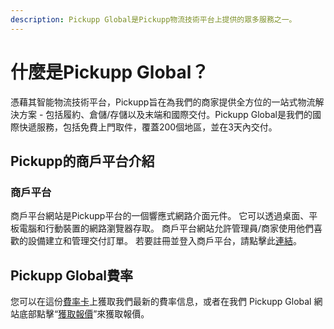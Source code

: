 ```yaml
---
description: Pickupp Global是Pickupp物流技術平台上提供的眾多服務之一。
---
```


# 什麼是Pickupp Global？

憑藉其智能物流技術平台，Pickupp旨在為我們的商家提供全方位的一站式物流解決方案 - 包括履約、倉儲/存儲以及末端和國際交付。Pickupp Global是我們的國際快遞服務，包括免費上門取件，覆蓋200個地區，並在3天內交付。

## Pickupp的商戶平台介紹

### 商戶平台

商戶平台網站是Pickupp平台的一個響應式網路介面元件。 它可以透過桌面、平板電腦和行動裝置的網路瀏覽器存取。 商戶平台網站允許管理員/商家使用他們喜歡的設備建立和管理交付訂單。 若要註冊並登入商戶平台，請點擊此[連結](kai-shi-shi-yong/zhu-ce-he-deng-ru-dao-shang-hu-ping-tai.md)。

## Pickupp Global費率

您可以在這份[費率卡](https://docs.google.com/document/d/1277oLSsGUtPwI4IwYtxJGjtlJ8-ul_94/edit)上獲取我們最新的費率信息，或者在我們 Pickupp Global 網站底部點擊“[獲取報價](https://hk.pickupp.io/zh/international-express-service)”來獲取報價。



